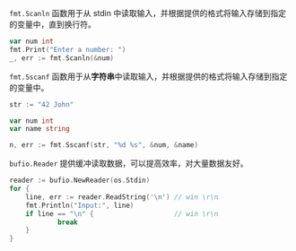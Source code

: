 `fmt.Scanln` 函数用于从 stdin 中读取输入，并根据提供的格式将输入存储到指定的变量中，直到换行符。

```go
var num int
fmt.Print("Enter a number: ")
_, err := fmt.Scanln(&num)
```

`fmt.Sscanf` 函数用于从**字符串**中读取输入，并根据提供的格式将输入存储到指定的变量中。

```go
str := "42 John"

var num int
var name string

n, err := fmt.Sscanf(str, "%d %s", &num, &name)
```

`bufio.Reader` 提供缓冲读取数据，可以提高效率，对大量数据友好。

```go
reader := bufio.NewReader(os.Stdin)
for {
    line, err := reader.ReadString('\n') // win \r\n
    fmt.Println("Input:", line)
    if line == "\n" {                    // win \r\n
			break
	}
}
```

